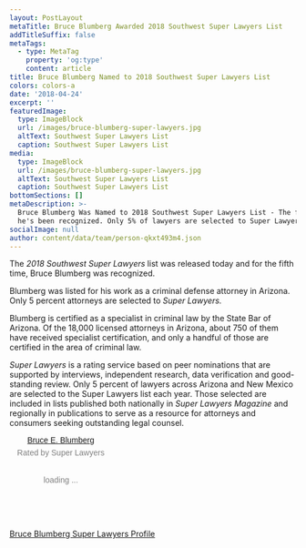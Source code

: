 ```yaml
---
layout: PostLayout
metaTitle: Bruce Blumberg Awarded 2018 Southwest Super Lawyers List
addTitleSuffix: false
metaTags:
  - type: MetaTag
    property: 'og:type'
    content: article
title: Bruce Blumberg Named to 2018 Southwest Super Lawyers List
colors: colors-a
date: '2018-04-24'
excerpt: ''
featuredImage:
  type: ImageBlock
  url: /images/bruce-blumberg-super-lawyers.jpg
  altText: Southwest Super Lawyers List
  caption: Southwest Super Lawyers List
media:
  type: ImageBlock
  url: /images/bruce-blumberg-super-lawyers.jpg
  altText: Southwest Super Lawyers List
  caption: Southwest Super Lawyers List
bottomSections: []
metaDescription: >-
  Bruce Blumberg Was Named to 2018 Southwest Super Lawyers List - The fifth time
  he's been recognized. Only 5% of lawyers are selected to Super Lawyers.
socialImage: null
author: content/data/team/person-qkxt493m4.json
---
```


The *2018 Southwest Super Lawyers* list was released today and for the fifth time, Bruce Blumberg was recognized.

Blumberg was listed for his work as a criminal defense attorney in Arizona. Only 5 percent attorneys are selected to *Super Lawyers.*

Blumberg is certified as a specialist in criminal law by the State Bar of Arizona. Of the 18,000 licensed attorneys in Arizona, about 750 of them have received specialist certification, and only a handful of those are certified in the area of criminal law.

*Super Lawyers* is a rating service based on peer nominations that are supported by interviews, independent research, data verification and good-standing review. Only 5 percent of lawyers across Arizona and New Mexico are selected to the Super Lawyers list each year. Those selected are included in lists published both nationally in *Super Lawyers Magazine* and regionally in publications to serve as a resource for attorneys and consumers seeking outstanding legal counsel.

<!-- begin super lawyers badge -->

<div data-slbadge="v2-slbadge-anniversary-5"  style="width:180px;height:150px;border-radius:12px;font-family:arial, sans-serif;color:gray;text-align:center"><script async type="text/javascript" src="https://www.superlawyers.com/static/sl-badge/v2/load.min.js"></script><a class="slbadge_profileurl" title="View the profile of Arizona Criminal Defense Attorney Bruce E. Blumberg" href="https://profiles.superlawyers.com/arizona/phoenix/lawyer/bruce-e-blumberg/037f2dc2-a0a9-465d-bbc2-4d5a80c90f4d.html?npcmp=slb:badge:sl_badge:037f2dc2-a0a9-465d-bbc2-4d5a80c90f4d:miles&utm_source=037f2dc2-a0a9-465d-bbc2-4d5a80c90f4d&utm_campaign=v2-slbadge-anniversary-5&utm_content=profile">Bruce E. Blumberg</a><div style="margin-top:6px">Rated by Super Lawyers<br/><br/><br/>loading ...</div></div>
<!-- end super lawyers badge -->

[Bruce Blumberg Super Lawyers Profile](https://profiles.superlawyers.com/arizona/phoenix/lawyer/bruce-e-blumberg/037f2dc2-a0a9-465d-bbc2-4d5a80c90f4d.html)
